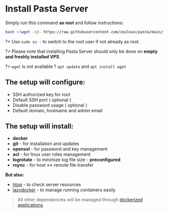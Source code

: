 # Install Pasta Server

Simply run this command **as root** and follow instructions:

```bash
bash <(wget -qO- https://raw.githubusercontent.com/zouloux/pasta/main/install.sh)
```

?> Use `sudo su -` to switch to the root user if not already as root.

?> Please note that installing Pasta Server should only be done on **empty and freshly installed VPS**.

?> `wget` is not available ? `apt update` and `apt install wget`


## The setup will configure:

- SSH authorized key for root
- Default SSH port ( optional )
- Disable password usage ( optional )
- Default domain, hostname and admin email 

## The setup will install:
- **docker**
- **git** - for installation and updates
- **openssl** - for password and key management
- **acl** - for linux user roles management
- **logrotate** - to minimize log file size - **preconfigured**
- **rsync** - for host <-> remote file transfer

**But also:**
- [htop](https://github.com/htop-dev/htop?tab=readme-ov-file) - to check server resources
- [lazydocker](https://github.com/jesseduffield/lazydocker) - to manage running containers easily

> All other dependencies will be managed through [dockerized applications](00.server/02.applications/00.list).
